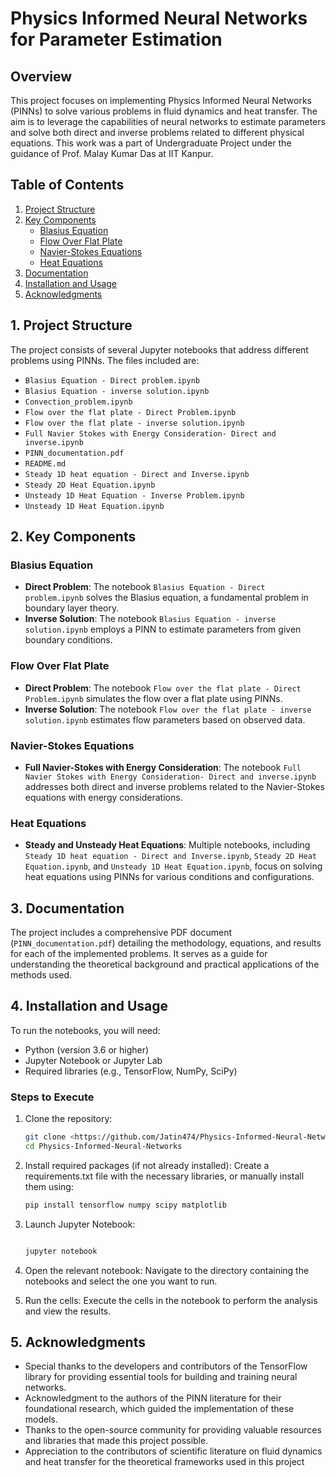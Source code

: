 # Physics Informed Neural Networks for Parameter Estimation

## Overview

This project focuses on implementing Physics Informed Neural Networks (PINNs) to solve various problems in fluid dynamics and heat transfer. The aim is to leverage the capabilities of neural networks to estimate parameters and solve both direct and inverse problems related to different physical equations. This work was a part of Undergraduate Project under the guidance of Prof. Malay Kumar Das at IIT Kanpur.

## Table of Contents

1. [Project Structure](#project-structure)
2. [Key Components](#key-components)
   - [Blasius Equation](#blasius-equation)
   - [Flow Over Flat Plate](#flow-over-flat-plate)
   - [Navier-Stokes Equations](#navier-stokes-equations)
   - [Heat Equations](#heat-equations)
3. [Documentation](#documentation)
4. [Installation and Usage](#installation-and-usage)
5. [Acknowledgments](#acknowledgments)

## 1. Project Structure

The project consists of several Jupyter notebooks that address different problems using PINNs. The files included are:

- `Blasius Equation - Direct problem.ipynb`
- `Blasius Equation - inverse solution.ipynb`
- `Convection_problem.ipynb`
- `Flow over the flat plate - Direct Problem.ipynb`
- `Flow over the flat plate - inverse solution.ipynb`
- `Full Navier Stokes with Energy Consideration- Direct and inverse.ipynb`
- `PINN_documentation.pdf`
- `README.md`
- `Steady 1D heat equation - Direct and Inverse.ipynb`
- `Steady 2D Heat Equation.ipynb`
- `Unsteady 1D Heat Equation - Inverse Problem.ipynb`
- `Unsteady 1D Heat Equation.ipynb`

## 2. Key Components

### Blasius Equation

- **Direct Problem**: The notebook `Blasius Equation - Direct problem.ipynb` solves the Blasius equation, a fundamental problem in boundary layer theory.
- **Inverse Solution**: The notebook `Blasius Equation - inverse solution.ipynb` employs a PINN to estimate parameters from given boundary conditions.

### Flow Over Flat Plate

- **Direct Problem**: The notebook `Flow over the flat plate - Direct Problem.ipynb` simulates the flow over a flat plate using PINNs.
- **Inverse Solution**: The notebook `Flow over the flat plate - inverse solution.ipynb` estimates flow parameters based on observed data.

### Navier-Stokes Equations

- **Full Navier-Stokes with Energy Consideration**: The notebook `Full Navier Stokes with Energy Consideration- Direct and inverse.ipynb` addresses both direct and inverse problems related to the Navier-Stokes equations with energy considerations.

### Heat Equations

- **Steady and Unsteady Heat Equations**: Multiple notebooks, including `Steady 1D heat equation - Direct and Inverse.ipynb`, `Steady 2D Heat Equation.ipynb`, and `Unsteady 1D Heat Equation.ipynb`, focus on solving heat equations using PINNs for various conditions and configurations.

## 3. Documentation

The project includes a comprehensive PDF document (`PINN_documentation.pdf`) detailing the methodology, equations, and results for each of the implemented problems. It serves as a guide for understanding the theoretical background and practical applications of the methods used.

## 4. Installation and Usage

To run the notebooks, you will need:

- Python (version 3.6 or higher)
- Jupyter Notebook or Jupyter Lab
- Required libraries (e.g., TensorFlow, NumPy, SciPy)

### Steps to Execute

1. Clone the repository:
   ```bash
   git clone <https://github.com/Jatin474/Physics-Informed-Neural-Networks-for-parameter-estimation>
   cd Physics-Informed-Neural-Networks

2. Install required packages (if not already installed): Create a requirements.txt file with the necessary libraries, or manually install them using:

    ```bash
    pip install tensorflow numpy scipy matplotlib

3. Launch Jupyter Notebook:

    ```bash

    jupyter notebook

4. Open the relevant notebook: Navigate to the directory containing the notebooks and select the one you want to run.

5. Run the cells: Execute the cells in the notebook to perform the analysis and view the results.

## 5. Acknowledgments

- Special thanks to the developers and contributors of the TensorFlow library for providing essential tools for building and training neural networks.
- Acknowledgment to the authors of the PINN literature for their foundational research, which guided the implementation of these models.
- Thanks to the open-source community for providing valuable resources and libraries that made this project possible.
- Appreciation to the contributors of scientific literature on fluid dynamics and heat transfer for the theoretical frameworks used in this project
